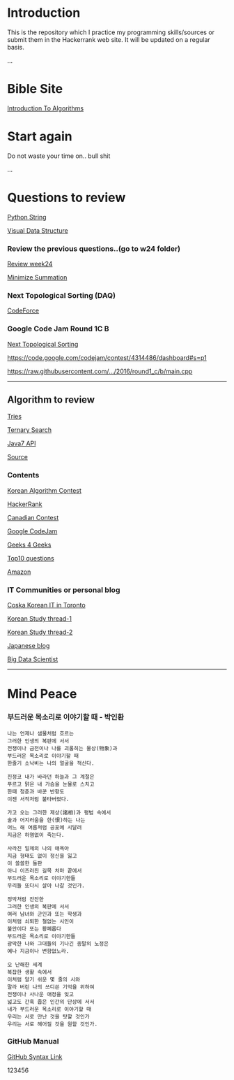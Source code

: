 # Introduction
This is the repository which I practice my programming skills/sources or submit them in the Hackerrank web site.
It will be updated on a regular basis.

...

# Bible Site
[Introduction To Algorithms](http://ce.bonabu.ac.ir/uploads/30/CMS/user/file/115/EBook/Introduction.to.Algorithms.3rd.Edition.Sep.2010.pdf)

# Start again

Do not waste your time on.. bull shit

...



# Questions to review


[Python String](https://github.com/psean21c/Python/tree/gh-pages/hackerrank/String)

[Visual Data Structure](https://visualgo.net/)

### Review the previous questions..(go to w24 folder)

[Review week24](https://www.hackerrank.com/contests/w24/challenges/xor-matrix)

[Minimize Summation](https://www.hackerrank.com/contests/101hack43/challenges/minimizing-the-summation)


### Next Topological Sorting (DAQ)
[CodeForce](http://codeforces.com/contest/707/problem/C)



		  
### Google Code Jam Round 1C B 
[Next Topological Sorting](https://www.hackerrank.com/contests/101hack40/challenges/next-topological-sorting)

https://code.google.com/codejam/contest/4314486/dashboard#s=p1

https://raw.githubusercontent.com/…/2016/round1_c/b/main.cpp




---

## Algorithm to review

[Tries](https://www.youtube.com/watch?v=00YaFPcC65g&list=PLe-ggMe31CTe9IyG9MB8vt5xUJeYgOYRQ)

[Ternary Search](https://www.youtube.com/watch?v=LelV-kkYMIg)

[Java7 API](http://docs.oracle.com/javase/7/docs/api/)

[Source](http://algs4.cs.princeton.edu/code/)

### Contents

[Korean Algorithm Contest](https://www.acmicpc.net/)

[HackerRank](https://www.hackerrank.com)

[Canadian Contest](https://dmoj.ca/)

[Google CodeJam](https://code.google.com/codejam/schedule.html)

[Geeks 4 Geeks](http://www.geeksforgeeks.org/)

[Top10 questions](http://www.geeksforgeeks.org/top-10-algorithms-in-interview-questions/)

[Amazon](http://www.geeksforgeeks.org/tag/amazon/)

### IT Communities or personal blog

[Coska Korean IT in Toronto](http://coska.com/)

[Korean Study thread-1](https://www.facebook.com/groups/426512737533637/?fref=nf)

[Korean Study thread-2](https://www.facebook.com/profile.php?id=100001180713677&fref=nf)

[Japanese blog](http://pekempey.hatenablog.com/)

[Big Data Scientist](https://www.linkedin.com/in/christianeheiligers)


---
# Mind Peace

### 부드러운 목소리로 이야기할 때 - 박인환 

```
나는 언제나 샘물처럼 흐르는 
그러한 인생의 복판에 서서 
전쟁이나 금전이나 나를 괴롭히는 물상(物象)과 
부드러운 목소리로 이야기할 때 
한줄기 소낙비는 나의 얼굴을 적신다. 

진정코 내가 바라던 하늘과 그 계절은 
푸르고 맑은 내 가슴을 눈물로 스치고 
한때 청춘과 바꾼 반항도 
이젠 서적처럼 불타버렸다. 

가고 오는 그러한 제상(諸相)과 평범 속에서 
술과 어지러움을 한(恨)하는 나는 
어느 해 여름처럼 공포에 시달려 
지금은 하염없이 죽는다. 

사라진 일체의 나의 애욕아 
지금 형태도 없이 정신을 잃고 
이 쓸쓸한 들판 
아니 이즈러진 길목 처마 끝에서 
부드러운 목소리로 이야기한들 
우리들 또다시 살아 나갈 것인가. 

정막처럼 잔잔한 
그러한 인생의 복판에 서서 
여러 남녀와 군인과 또는 학생과 
이처럼 쇠퇴한 철없는 시인이 
불안이다 또는 황폐롭다 
부드러운 목소리로 이야기한들 
광막한 나와 그대들의 기나긴 종말의 노정은 
예나 지금이나 변함없노라. 

오 난해한 세계 
복잡한 생활 속에서 
이처럼 알기 쉬운 몇 줄의 시와 
말라 버린 나의 쓰디쓴 기억을 위하여 
전쟁이나 사나운 애정을 잊고 
넓고도 간혹 좁은 인간의 단상에 서서 
내가 부드러운 목소리로 이야기할 때 
우리는 서로 만난 것을 탓할 것인가 
우리는 서로 헤어질 것을 원할 것인가.
```

### GitHub Manual
[GitHub Syntax Link](https://github.com/adam-p/markdown-here/wiki/Markdown-Cheatsheet)

123456
